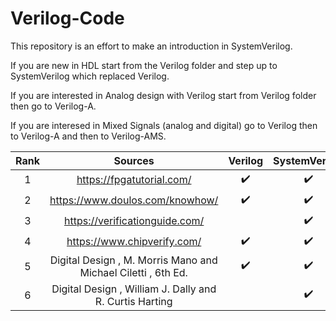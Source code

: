 # Verilog-Code
This repository is an effort to make an introduction in SystemVerilog.

If you are new in HDL start from the Verilog folder and step up to SystemVerilog which replaced Verilog.

If you are interested in Analog design with Verilog start from Verilog folder then go to Verilog-A.

If you are interesed in Mixed Signals (analog and digital) go to Verilog then to Verilog-A and then to Verilog-AMS.


| Rank |                          Sources                              |       Verilog      |    SystemVerilog   |        UVM         |        VHDL        |      SystemC       | 
|:----:|:-------------------------------------------------------------:|:------------------:|:------------------:|:------------------:|:------------------:|:------------------:| 
|  1   | https://fpgatutorial.com/                                     | :heavy_check_mark: | :heavy_check_mark: |                    | :heavy_check_mark: | :heavy_check_mark: | 
|  2   | https://www.doulos.com/knowhow/                               | :heavy_check_mark: | :heavy_check_mark: |                    | :heavy_check_mark: | :heavy_check_mark: | 
|  3   | https://verificationguide.com/                                |                    | :heavy_check_mark: | :heavy_check_mark: |                    | :heavy_check_mark: | 
|  4   | https://www.chipverify.com/                                   | :heavy_check_mark: | :heavy_check_mark: | :heavy_check_mark: |                    |                    | 
|  5   | Digital Design , M. Morris Mano and Michael Ciletti , 6th Ed. | :heavy_check_mark: | :heavy_check_mark: |                    | :heavy_check_mark: |                    | 
|  6   | Digital Design , William J. Dally and R. Curtis Harting       |                    | :heavy_check_mark: |                    |                    |                    | 
